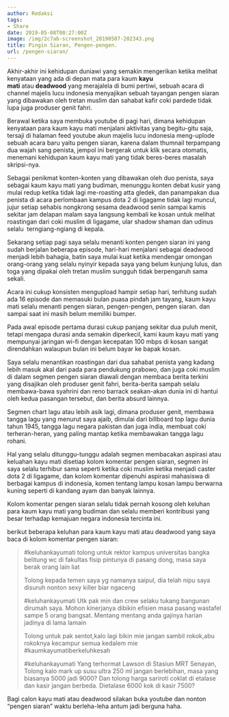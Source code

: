 ```yaml
---
author: Redaksi
tags:
- Share
date: 2019-05-08T00:27:00Z
image: /img/2c7ab-screenshot_20190507-202343.png
title: Pingin Siaran, Pengen-pengen.
url: /pengen-siaran/
---
```


Akhir-akhir ini kehidupan duniawi yang semakin mengerikan ketika melihat kenyataan yang ada di depan mata para kaum&nbsp;**kayu mati**&nbsp;atau&nbsp;**deadwood**&nbsp;yang merajalela di bumi pertiwi, sebuah acara di channel majelis lucu indonesia menyajikan sebuah tayangan pengen siaran yang dibawakan oleh tretan muslim dan sahabat kafir coki pardede tidak lupa juga produser genit fahri.

Berawal ketika saya membuka youtube di pagi hari, dimana kehidupan kenyataan para kaum kayu mati menjalani aktivitas yang begitu-gitu saja, tersaji di halaman feed youtube akun majelis lucu indonesia meng-uplode sebuah acara baru yaitu pengen siaran, karena dalam thumnail terpampang dua wajah sang penista, jempol ini bergerak untuk klik secara otomatis, menemani kehidupan kaum kayu mati yang tidak beres-beres masalah skripsi-nya.

Sebagai penikmat konten-konten yang dibawakan oleh duo penista, saya sebagai kaum kayu mati yang budiman, menunggu konten debat kusir yang mulai redup ketika tidak lagi me-roasting atta gledek, dan panampakan dua penista di acara perlombaan kampus dota 2 di ligagame tidak lagi muncul, jujur setiap sehabis nongkrong sesama deadwood senin sampai kamis sekitar jam delapan malam saya langsung kembali ke kosan untuk melihat roastingan dari coki muslim di ligagame, ular shadow shaman dan udinus selalu&nbsp; terngiang-ngiang di kepala.

Sekarang setiap pagi saya selalu menanti konten pengen siaran ini yang sudah berjalan beberapa episode, hari-hari menjalani sebagai deadwood menjadi lebih bahagia, batin saya mulai kuat ketika mendengar omongan orang-orang yang selalu nyinyir kepada saya yang belum kunjung lulus, dan toga yang dipakai oleh tretan muslim sungguh tidak berpengaruh sama sekali.

Acara ini cukup konsisten mengupload hampir setiap hari, terhitung sudah ada 16 episode dan memasuki bulan puasa pindah jam tayang, kaum kayu mati selalu menanti pengen siaran, pengen-pengen, pengen siaran. dan sampai saat ini masih belum memiliki bumper.

Pada awal episode pertama durasi cukup panjang sekitar dua puluh menit, tetapi mengapa durasi anda semakin diperkecil, kami kaum kayu mati yang mempunyai jaringan wi-fi dengan kecepatan 100 mbps di kosan sangat direndahkan walaupun bulan ini belum bayar ke bapak kosan.

Saya selalu menantikan roastingan dari dua sahabat penista yang kadang lebih masuk akal dari pada para pendukung prabowo, dan juga coki muslim di dalam segmen pengen siaran diawali dengan membaca berita terkini yang disajikan oleh produser genit fahri, berita-berita sampah selalu membawa-bawa syahrini dan reno barrack seakan-akan dunia ini di hantui oleh kedua pasangan tersebut, dan berita absurd lainnya.

Segmen chart lagu atau lebih asik lagi, dimana produser genit, membawa tangga lagu yang menurut saya ajaib, dimulai dari billboard top lagu dunia tahun 1945, tangga lagu negara pakistan dan juga india, membuat coki terheran-heran, yang paling mantap ketika membawakan tangga lagu rohani.

Hal yang selalu ditunggu-tunggu adalah segmen membacakan aspirasi atau keluahan kayu mati disetiap kolom komentar pengen siaran, segmen ini saya selalu terhibur sama seperti ketika coki muslim ketika menjadi caster dota 2 di ligagame, dan kolom komentar dipenuhi aspirasi mahasiswa di berbagai kampus di indonesia, komen tentang lampu kosan lampu berwarna kuning seperti di kandang ayam dan banyak lainnya.

Kolom komentar pengen siaran selalu tidak pernah kosong oleh keluhan para kaum kayu mati yang budiman dan selalu memberi kontribusi yang besar terhadap kemajuan negara indonesia tercinta ini.

berikut beberapa keluhan para kaum kayu mati atau deadwood yang saya baca di kolom komentar pengen siaran:

<blockquote class="wp-block-quote">
  <p>
    #keluhankayumati tolong untuk rektor kampus universitas bangka belitung wc di fakultas fisip pintunya di pasang dong, masa saya berak orang lain liat
  </p>
  
  <p>
    Tolong kepada temen saya yg namanya saipul, dia telah nipu saya disuruh nonton sexy killer biar ngaceng
  </p>
  
  <p>
    #keluhankayumati Utk pak min dan crew selaku tukang bangunan dirumah saya. Mohon kinerjanya dibikin efisien masa pasang wastafel sampe 5 orang bangsat. Mentang mentang anda gajinya harian jadinya di lama lamain
  </p>
  
  <p>
    Tolong untuk pak sentot,kalo lagi bikin mie jangan sambil rokok,abu rokoknya kecampur semua kedalem mie #kaumkayumatiberkeluhkesah
  </p>
  
  <p>
    #keluhankayumati Yang terhormat Lawson di Stasiun MRT Senayan, Tolong kalo mark up susu ultra 250 ml jangan berlebihan, masa yang biasanya 5000 jadi 9000? Dan tolong harga sariroti coklat di etalase dan kasir jangan berbeda. Dietalase 6000 kok di kasir 7500?
  </p>
</blockquote>

Bagi calon kayu mati atau deadwood silakan buka youtube dan nonton “pengen siaran” waktu berleha-leha antum jadi berguna haha.
